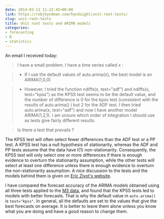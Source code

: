 ```yaml
---
date: 2014-03-12 11:22:45+00:00
link: https://robjhyndman.com/hyndsight/unit-root-tests/
slug: unit-root-tests
title: Unit root tests and ARIMA models
categories:
- forecasting
- R
- statistics
---
```


An email I received today:

>I have a small problem. I have a time series called x :

>  - If I use the default values of auto.arima(x), the best model is an ARIMA(1,0,0)

>  - However, I tried the function ndiffs(x, test="adf") and ndiffs(x, test="kpss") as the KPSS test seems to be the default value, and the number of difference is 0 for the kpss test (consistent with the results of auto.arima() ) but 2 for the ADF test.
I then tried auto.arima(x, test="adf") and now I have another model ARIMA(1,2,1). I am unsure which order of integration I should use as tests give fairly different results.

>Is there a test that prevails ?

The KPSS test will often select fewer differences than the ADF test or a PP test. A KPSS test has a null hypothesis of stationarity, whereas the ADF and PP tests assume that the data have I(1) non-stationarity. Consequently, the KPSS test will only select one or more differences if there is enough evidence to overturn the stationarity assumption, while the other tests will select at least one difference unless there is enough evidence to overturn the non-stationarity assumption. A nice discussion to the tests and the models behind them is given on [Eric Zivot's website](http://faculty.washington.edu/ezivot/econ584/notes/unitroot.pdf).

I have compared the forecast accuracy of the ARIMA models obtained using all three tests applied to the [M3 data](http://cran.r-project.org/web/packages/Mcomp/), and found that the KPSS tests led to models with better forecasts. That is why the default value in `auto.arima()` is `test="kpss"`. In general, all the defaults are set to the values that give the best forecasts on average. It is better to leave them alone unless you know what you are doing and have a good reason to change them.
